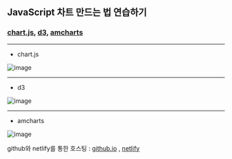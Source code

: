 ## JavaScript 차트 만드는 법 연습하기
### [chart.js](https://www.chartjs.org/), [d3](https://d3js.org/), [amcharts](https://www.amcharts.com/)

---
+ chart.js  

![image](https://user-images.githubusercontent.com/35947710/200786188-c4b158b7-245f-4198-83d8-76fc159a7884.png)

---
+ d3  

![image](https://user-images.githubusercontent.com/35947710/200786293-b9d8df36-a21a-46db-81a9-be179ec6f124.png)

---
+ amcharts  

![image](https://user-images.githubusercontent.com/35947710/200786609-b35aea5b-e109-46dd-a369-68ed633e27b1.png)




github와 netlify를 통한 호스팅 : 
[github.io](https://kdh5107.github.io/GAME_PGM/css_study/) , 
[netlify](https://css-study.netlify.app/)
